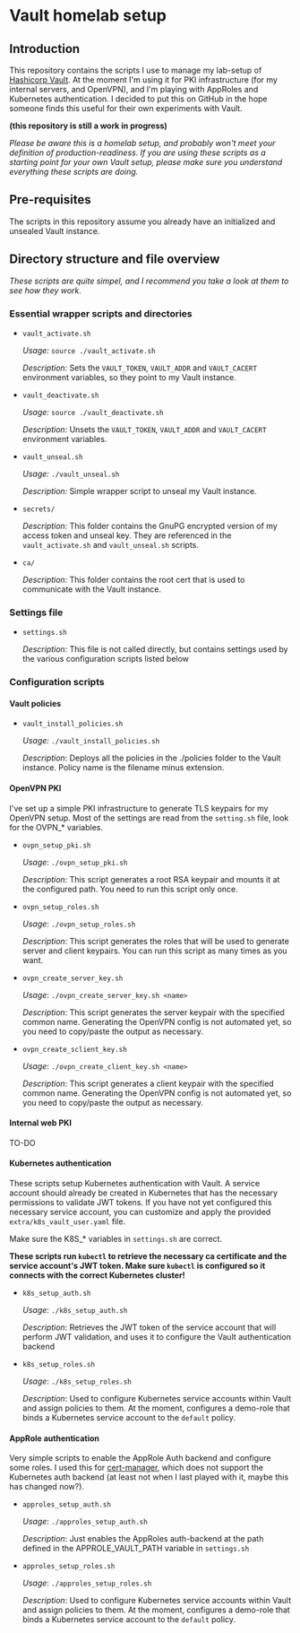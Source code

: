 # Vault homelab setup

## Introduction

This repository contains the scripts I use to manage my lab-setup of [Hashicorp Vault](https://www.vaultproject.io). At the moment I'm using it for PKI infrastructure (for my internal servers, and OpenVPN), and I'm playing with AppRoles and Kubernetes authentication. I decided to put this on GitHub in the hope someone finds this useful for their own experiments with Vault.

**(this repository is still a work in progress)**

*Please be aware this is a homelab setup, and probably won't meet your definition of production-readiness. If you are using these scripts as a starting point for your own Vault setup, please make sure you understand everything these scripts are doing.*

## Pre-requisites

The scripts in this repository assume you already have an initialized and unsealed Vault instance. 

## Directory structure and file overview

*These scripts are quite simpel, and I recommend you take a look at them to see how they work.*

### Essential wrapper scripts and directories

* `vault_activate.sh` 

  *Usage:* `source ./vault_activate.sh`

  *Description:* Sets the `VAULT_TOKEN`, `VAULT_ADDR` and `VAULT_CACERT` environment variables, so they point to my Vault instance.


* `vault_deactivate.sh`

  *Usage:* `source ./vault_deactivate.sh`

  *Description:* Unsets the `VAULT_TOKEN`, `VAULT_ADDR` and `VAULT_CACERT` environment variables.


* `vault_unseal.sh`

  *Usage:* `./vault_unseal.sh`

  *Description:* Simple wrapper script to unseal my Vault instance.


* `secrets/`

  *Description:* This folder contains the GnuPG encrypted version of my access token and unseal key. They are referenced in the `vault_activate.sh` and `vault_unseal.sh` scripts.


* `ca/`

  *Description:* This folder contains the root cert that is used to communicate with the Vault instance. 


### Settings file

* `settings.sh`

  *Description:* This file is not called directly, but contains settings used by the various configuration scripts listed below

### Configuration scripts

#### Vault policies

* `vault_install_policies.sh`
  
  *Usage:* `./vault_install_policies.sh`

  *Description*: Deploys all the policies in the ./policies folder to the Vault instance. Policy name is the filename minus extension.

#### OpenVPN PKI

I've set up a simple PKI infrastructure to generate TLS keypairs for my OpenVPN setup. Most of the settings are read from the `setting.sh` file, look for the OVPN_* variables.


* `ovpn_setup_pki.sh`

  *Usage*: `./ovpn_setup_pki.sh`

  *Description*: This script generates a root RSA keypair and mounts it at the configured path. You need to run this script only once.

* `ovpn_setup_roles.sh`

  *Usage*: `./ovpn_setup_roles.sh`

  *Description*: This script generates the roles that will be used to generate server and client keypairs. You can run this script as many times as you want.

* `ovpn_create_server_key.sh`

  *Usage*: `./ovpn_create_server_key.sh <name>`

  *Description*: This script generates the server keypair with the specified common name. Generating the OpenVPN config is not automated yet, so you need to copy/paste the output as necessary.

* `ovpn_create_sclient_key.sh`

  *Usage*: `./ovpn_create_client_key.sh <name>`

  *Description*: This script generates a client keypair with the specified common name. Generating the OpenVPN config is not automated yet, so you need to copy/paste the output as necessary.

#### Internal web PKI

TO-DO

#### Kubernetes authentication

These scripts setup Kubernetes authentication with Vault. A service account should already be created in Kubernetes that has the necessary permissions to validate JWT tokens. If you have not yet configured this necessary service account, you can customize and apply the provided `extra/k8s_vault_user.yaml` file.

Make sure the K8S_* variables in `settings.sh` are correct.


**These scripts run `kubectl` to retrieve the necessary ca certificate and the service account's JWT token. Make sure `kubectl` is configured so it connects with the correct Kubernetes cluster!**



* `k8s_setup_auth.sh`

  *Usage*: `./k8s_setup_auth.sh`

  *Description*: Retrieves the JWT token of the service account that will perform JWT validation, and uses it to configure the Vault authentication backend

* `k8s_setup_roles.sh`

  *Usage*: `./k8s_setup_roles.sh`

  *Description*: Used to configure Kubernetes service accounts within Vault and assign policies to them. At the moment, configures a demo-role that binds a Kubernetes service account to the `default` policy.


#### AppRole authentication

Very simple scripts to enable the AppRole Auth backend and configure some roles. I used this for [cert-manager](https://github.com/jetstack/cert-manager), which does not support the Kubernetes auth backend (at least not when I last played with it, maybe this has changed now?).


* `approles_setup_auth.sh`

  *Usage*: `./approles_setup_auth.sh`

  *Description*: Just enables the AppRoles auth-backend at the path defined in the APPROLE_VAULT_PATH variable in `settings.sh`

* `approles_setup_roles.sh`

  *Usage*: `./approles_setup_roles.sh`

  *Description*: Used to configure Kubernetes service accounts within Vault and assign policies to them. At the moment, configures a demo-role that binds a Kubernetes service account to the `default` policy.

